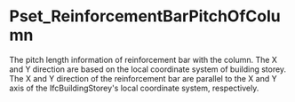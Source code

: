 # Pset_ReinforcementBarPitchOfColumn

The pitch length information of reinforcement bar with the column. The X and Y direction are based on the local coordinate system of building storey. The X and Y direction of the reinforcement bar are parallel to the X and Y axis of the IfcBuildingStorey's local coordinate system, respectively.
